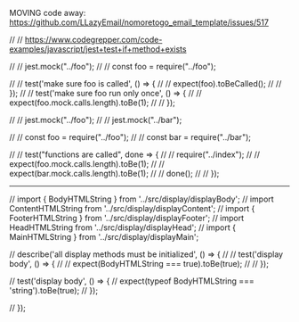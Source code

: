 MOVING code away: https://github.com/LLazyEmail/nomoretogo_email_template/issues/517


// // https://www.codegrepper.com/code-examples/javascript/jest+test+if+method+exists


// // jest.mock("../foo");
// // const foo = require("../foo");

// // test('make sure foo is called', () => {
// //   expect(foo).toBeCalled();
// // });
// // test('make sure foo run only once', () => {
// //    expect(foo.mock.calls.length).toBe(1);
// // });


// // jest.mock("../foo");
// // jest.mock("../bar");

// // const foo = require("../foo");
// // const bar = require("../bar");

// // test("functions are called", done => {
// //   require("../index");
// //   expect(foo.mock.calls.length).toBe(1);
// //   expect(bar.mock.calls.length).toBe(1);
// //   done();
// // });



-------------


// import { BodyHTMLString } from '../src/display/displayBody';
// import ContentHTMLString from '../src/display/displayContent';
// import { FooterHTMLString } from '../src/display/displayFooter';
// import HeadHTMLString from '../src/display/displayHead';
// import { MainHTMLString } from '../src/display/displayMain';


// describe('all display methods must be initialized', () => {
//     // test('display body', () => {
//     //   expect(BodyHTMLString === true).toBe(true);
//     // });
  
//     test('display body', () => {
//       expect(typeof BodyHTMLString === 'string').toBe(true);
//     });

// });
